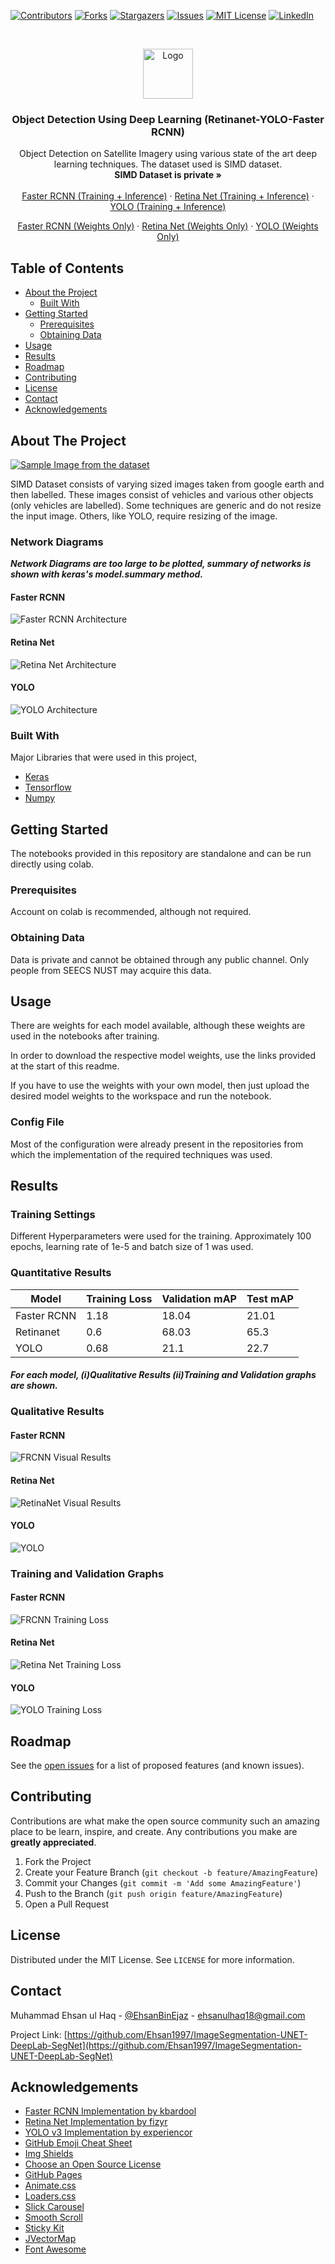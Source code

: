 <!-- PROJECT SHIELDS -->
<!--
*** I'm using markdown "reference style" links for readability.
*** Reference links are enclosed in brackets [ ] instead of parentheses ( ).
*** See the bottom of this document for the declaration of the reference variables
*** for contributors-url, forks-url, etc. This is an optional, concise syntax you may use.
*** https://www.markdownguide.org/basic-syntax/#reference-style-links
-->
[![Contributors][contributors-shield]][contributors-url]
[![Forks][forks-shield]][forks-url]
[![Stargazers][stars-shield]][stars-url]
[![Issues][issues-shield]][issues-url]
[![MIT License][license-shield]][license-url]
[![LinkedIn][linkedin-shield]][linkedin-url]



<!-- PROJECT LOGO -->
<br />
<p align="center">
  <a href="https://github.com/Ehsan1997/ImageSegmentation-UNET-DeepLab-SegNet">
    <img src="https://coloradoengineering.com/wp-content/uploads/2017/09/Computer-Vision-and-Machine-Learning.png" alt="Logo" width="80" height="80">
  </a>

  <h3 align="center">Object Detection Using Deep Learning (Retinanet-YOLO-Faster RCNN)</h3>

  <p align="center">
    Object Detection on Satellite Imagery using various state of the art deep learning techniques. The dataset used is SIMD dataset.
    <br />
    <strong>SIMD Dataset is private »</strong>
    <br />
    <br />
    <a href="https://github.com/Ehsan1997/ObjectDetection-FRCNN-YOLO-Retina/blob/master/FasterRCNN.ipynb">Faster RCNN (Training + Inference)</a>
    ·
    <a href="https://github.com/Ehsan1997/ObjectDetection-FRCNN-YOLO-Retina/blob/master/Retinanet.ipynb">Retina Net (Training + Inference)</a>
    ·
    <a href="https://github.com/Ehsan1997/ObjectDetection-FRCNN-YOLO-Retina/blob/master/YOLO.ipynb">YOLO (Training + Inference)</a>
  </p>
  
  <p align="center">
    <a href="https://drive.google.com/file/d/10G03aobnixPSlKL_1_uEntf629bNukLf/view?usp=sharing">Faster RCNN (Weights Only)</a>
    ·
    <a href="https://drive.google.com/file/d/1-EfuTdqIwqJPTrvmAZ3wSkFyWWmdZvpI/view?usp=sharing">Retina Net (Weights Only)</a>
    ·
    <a href="https://drive.google.com/file/d/1-2jURM9Z6qE8lRELIRBxr1UrnXShhlZc/view?usp=sharing">YOLO (Weights Only)</a>
  </p>
  
</p>



<!-- TABLE OF CONTENTS -->
## Table of Contents

* [About the Project](#about-the-project)
  * [Built With](#built-with)
* [Getting Started](#getting-started)
  * [Prerequisites](#prerequisites)
  * [Obtaining Data](#obtaining-data)
* [Usage](#usage)
* [Results](#results)
* [Roadmap](#roadmap)
* [Contributing](#contributing)
* [License](#license)
* [Contact](#contact)
* [Acknowledgements](#acknowledgements)



<!-- ABOUT THE PROJECT -->
## About The Project

[![Sample Image from the dataset][product-screenshot]](https://github.com/Ehsan1997/ObjectDetection-FRCNN-YOLO-Retina)

SIMD Dataset consists of varying sized images taken from google earth and then labelled. These images consist of vehicles and various other objects (only vehicles are labelled). Some techniques are generic and do not resize the input image. Others, like YOLO, require resizing of the image.

### Network Diagrams

_**Network Diagrams are too large to be plotted, summary of networks is shown with keras's model.summary method.**_

#### Faster RCNN
![Faster RCNN Architecture](https://www.researchgate.net/profile/Vysakh_Mohan2/publication/330822827/figure/fig1/AS:727572925145090@1550478311441/This-image-shows-the-Faster-RCNN-Pipeline-Initial-layers-are-convolutional-layers-of.png)

#### Retina Net
![Retina Net Architecture](https://www.researchgate.net/publication/329817799/figure/fig7/AS:706118477156352@1545363172094/One-step-RetinaNet-architecture-in-prediction-mode-from-full-image-input-to-detection.png)

#### YOLO
![YOLO Architecture](https://www.researchgate.net/publication/335865923/figure/fig1/AS:804106595758082@1568725360777/Structure-detail-of-YOLOv3It-uses-Darknet-53-as-the-backbone-network-and-uses-three.jpg)

### Built With
Major Libraries that were used in this project,
* [Keras](https://keras.io)
* [Tensorflow](https://tensorflow.org)
* [Numpy](https://numpy.org)



<!-- GETTING STARTED -->
## Getting Started

The notebooks provided in this repository are standalone and can be run directly using colab.

### Prerequisites

Account on colab is recommended, although not required.

### Obtaining Data

Data is private and cannot be obtained through any public channel. Only people from SEECS NUST may acquire this data.



<!-- USAGE EXAMPLES -->
## Usage

There are weights for each model available, although these weights are used in the notebooks after training.

In order to download the respective model weights, use the links provided at the start of this readme.

If you have to use the weights with your own model, then just upload the desired model weights to the workspace and run the notebook.

### Config File
Most of the configuration were already present in the repositories from which the implementation of the required techniques was used.

## Results

### Training Settings

Different Hyperparameters were used for the training. Approximately 100 epochs, learning rate of 1e-5 and batch size of 1 was used.

### Quantitative Results
| Model | Training Loss | Validation mAP | Test mAP |
| ------------- | ------------- | ------------- | ------------- |
| Faster RCNN | 1.18 | 18.04 | 21.01 |
| Retinanet | 0.6 | 68.03 | 65.3 |
| YOLO | 0.68 | 21.1 | 22.7 |



#### *For each model, (i)Qualitative Results (ii)Training and Validation graphs are shown.*

### Qualitative Results

#### Faster RCNN
![FRCNN Visual Results][frcnn-qual-res]
#### Retina Net
![RetinaNet Visual Results][retinanet-qual-res]
#### YOLO
![YOLO][yolo-qual-res]

### Training and Validation Graphs

#### Faster RCNN
![FRCNN Training Loss][frcnn-train-graph]
#### Retina Net
![Retina Net Training Loss][retinanet-train-graph]
#### YOLO
![YOLO Training Loss][yolo-train-graph]

<!-- ROADMAP -->
## Roadmap

See the [open issues](https://github.com/Ehsan1997/ImageSegmentation-UNET-DeepLab-SegNet/issues) for a list of proposed features (and known issues).



<!-- CONTRIBUTING -->
## Contributing

Contributions are what make the open source community such an amazing place to be learn, inspire, and create. Any contributions you make are **greatly appreciated**.

1. Fork the Project
2. Create your Feature Branch (`git checkout -b feature/AmazingFeature`)
3. Commit your Changes (`git commit -m 'Add some AmazingFeature'`)
4. Push to the Branch (`git push origin feature/AmazingFeature`)
5. Open a Pull Request



<!-- LICENSE -->
## License

Distributed under the MIT License. See `LICENSE` for more information.



<!-- CONTACT -->
## Contact

Muhammad Ehsan ul Haq - [@EhsanBinEjaz](https://twitter.com/EhsanBinEjaz) - ehsanulhaq18@gmail.com

Project Link: [https://github.com/Ehsan1997/ImageSegmentation-UNET-DeepLab-SegNet](https://github.com/Ehsan1997/ImageSegmentation-UNET-DeepLab-SegNet)



<!-- ACKNOWLEDGEMENTS -->
## Acknowledgements
* [Faster RCNN Implementation by kbardool](https://github.com/kbardool/keras-frcnn)
* [Retina Net Implementation by fizyr](https://github.com/fizyr/keras-retinanet)
* [YOLO v3 Implementation by experiencor](https://github.com/experiencor/keras-yolo3)
* [GitHub Emoji Cheat Sheet](https://www.webpagefx.com/tools/emoji-cheat-sheet)
* [Img Shields](https://shields.io)
* [Choose an Open Source License](https://choosealicense.com)
* [GitHub Pages](https://pages.github.com)
* [Animate.css](https://daneden.github.io/animate.css)
* [Loaders.css](https://connoratherton.com/loaders)
* [Slick Carousel](https://kenwheeler.github.io/slick)
* [Smooth Scroll](https://github.com/cferdinandi/smooth-scroll)
* [Sticky Kit](http://leafo.net/sticky-kit)
* [JVectorMap](http://jvectormap.com)
* [Font Awesome](https://fontawesome.com)





<!-- MARKDOWN LINKS & IMAGES -->
<!-- https://www.markdownguide.org/basic-syntax/#reference-style-links -->
[contributors-shield]: https://img.shields.io/github/contributors/Ehsan1997/ObjectDetection-FRCNN-YOLO-Retina.svg?style=flat-square
[contributors-url]: https://github.com/Ehsan1997/ObjectDetection-FRCNN-YOLO-Retina/graphs/contributors
[forks-shield]: https://img.shields.io/github/forks/Ehsan1997/ObjectDetection-FRCNN-YOLO-Retina.svg?style=flat-square
[forks-url]: https://github.com/Ehsan1997/ObjectDetection-FRCNN-YOLO-Retina/network/members
[stars-shield]: https://img.shields.io/github/stars/Ehsan1997/ObjectDetection-FRCNN-YOLO-Retina.svg?style=flat-square
[stars-url]: https://github.com/Ehsan1997/ObjectDetection-FRCNN-YOLO-Retina/stargazers
[issues-shield]: https://img.shields.io/github/issues/Ehsan1997/ObjectDetection-FRCNN-YOLO-Retina.svg?style=flat-square
[issues-url]: https://github.com/Ehsan1997/ObjectDetection-FRCNN-YOLO-Retina/issues
[license-shield]: https://img.shields.io/github/license/othneildrew/Best-README-Template.svg?style=flat-square
[license-url]: https://github.com/Ehsan1997/ObjectDetection-FRCNN-YOLO-Retina/blob/master/LICENSE.txt
[linkedin-shield]: https://img.shields.io/badge/-LinkedIn-black.svg?style=flat-square&logo=linkedin&colorB=555
[linkedin-url]: https://linkedin.com/in/ehsansonofejaz
[product-screenshot]: readme-images/0014.jpg
[frcnn-train-graph]: unet-train-graph.png
[retinanet-train-graph]: readme-images/retina_graph.png
[yolo-train-graph]: deeplabv3+-train-graph.png
[frcnn-qual-res]: readme-images/frcnn.png
[retinanet-qual-res]: readme-images/retina.png
[yolo-qual-res]: readme-images/yolo.jpg
